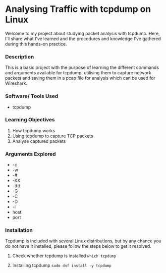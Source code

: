 # Analysing Traffic with tcpdump on Linux
Welcome to my project about studying packet analysis with tcpdump. Here, I'll share what I've learned and the procedures and knowledge I've gathered during this hands-on practice.

### Description
This is a basic project with the purpose of learning the different commands and arguments available for tcpdump, utilising them to capture network packets and saving them in a pcap file for analysis which can be used for Wireshark.

### Software/ Tools Used
- tcpdump

### Learning Objectives
1. How tcpdump works
2. Using tcpdump to capture TCP packets
3. Analyse captured packets

### Arguments Explored
- -c
- -w
- -#
- -XX
- -tttt
- -G
- -C
- -D
- -i
- host
- port

### Installation
Tcpdump is included with several Linux distributions, but by any chance you do not have it installed, please follow the steps below to get it resolved.

1. Check whether tcpdump is installed
  `which tcpdump`

4. Installing tcpdump
`sudo dnf install -y tcpdump`

